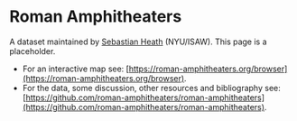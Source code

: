 # Roman Amphitheaters

A dataset maintained by [Sebastian Heath](https://isaw.nyu.edu/people/faculty/isaw-faculty/sebastian-heath) (NYU/ISAW). This page is a placeholder.

* For an interactive map see: [https://roman-amphitheaters.org/browser](https://roman-amphitheaters.org/browser).
* For the data, some discussion, other resources and bibliography see: [https://github.com/roman-amphitheaters/roman-amphitheaters](https://github.com/roman-amphitheaters/roman-amphitheaters).
